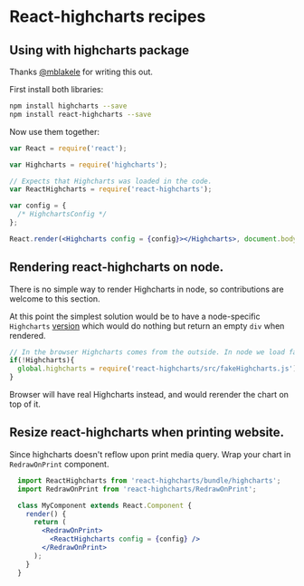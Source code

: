 # React-highcharts recipes

## Using with highcharts package
Thanks [@mblakele](https://github.com/mblakele) for writing this out.

First install both libraries:
```bash
npm install highcharts --save
npm install react-highcharts --save
```

Now use them together:

```jsx
var React = require('react');

var Highcharts = require('highcharts');

// Expects that Highcharts was loaded in the code.
var ReactHighcharts = require('react-highcharts');

var config = {
  /* HighchartsConfig */		
};

React.render(<Highcharts config = {config}></Highcharts>, document.body);		
```

## Rendering react-highcharts on node.
There is no simple way to render Highcharts in node, so contributions are welcome to this section.

At this point the simplest solution would be to have a node-specific `Highcharts`
 [version](https://github.com/kirjs/react-highcharts/blob/master/src/fakeHighcharts.js)
 which would do nothing but return an empty `div` when rendered.

```javascript
// In the browser Highcharts comes from the outside. In node we load fake highcharts.
if(!Highcharts){
  global.highcharts = require('react-highcharts/src/fakeHighcharts.js');  
}
```
Browser will have real Highcharts instead, and would rerender the chart on top of it.

## Resize react-highcharts when printing website.
Since highcharts doesn't reflow upon print media query. Wrap your chart in `RedrawOnPrint` component.

```jsx
  import ReactHighcharts from 'react-highcharts/bundle/highcharts';
  import RedrawOnPrint from 'react-highcharts/RedrawOnPrint';

  class MyComponent extends React.Component {
    render() {
      return (
        <RedrawOnPrint>
          <ReactHighcharts config = {config} />
        </RedrawOnPrint>
      );
    }
  }
```
